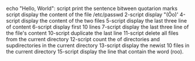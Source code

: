 echo "Hello, World": script print the sentence bitween quotarion marks
script display the content of the file /etc/passwd
2-script display "(Ôo)'
4-script display the content of the two files
5-script display the last three line of content
6-script display first 10 lines
7-script display the last three line of the file's content
10-script duplicate the last line
11-script delete all files from the current directory
12-script count the of directories and supdirectories in the current directory
13-script display the newist 10 files in the current directory
15-script display the line that contain the word (roo).
